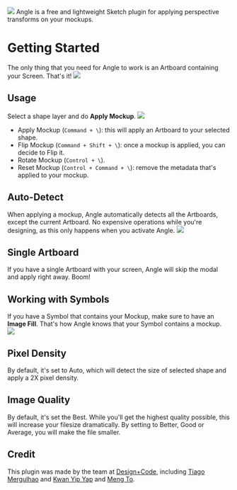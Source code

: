 ![](https://cl.ly/2g211R2e2U3B/download/Angle-Logo.png)
Angle is a free and lightweight Sketch plugin for applying perspective transforms on your mockups.

# Getting Started
The only thing that you need for Angle to work is an Artboard containing your Screen. That's it!
![](https://cl.ly/0D1l3y2D453a/download/Angle-GIF.gif)

## Usage
Select a shape layer and do **Apply Mockup**.
![](https://cl.ly/2g133f1m1s0T/download/Angle-Usage.png)

- Apply Mockup (`Command + \`): this will apply an Artboard to your selected shape.
- Flip Mockup (`Command + Shift + \`): once a mockup is applied, you can decide to Flip it.
- Rotate Mockup (`Control + \`).
- Reset Mockup (`Control + Command + \`): remove the metadata that's applied to your mockup.

## Auto-Detect
When applying a mockup, Angle automatically detects all the Artboards, except the current Artboard. No expensive operations while you're designing, as this only happens when you activate Angle.
![](https://cl.ly/2W3o332N0p25/download/Angle-Detect.png)

## Single Artboard
If you have a single Artboard with your screen, Angle will skip the modal and apply right away. Boom!

## Working with Symbols
If you have a Symbol that contains your Mockup, make sure to have an **Image Fill**. That's how Angle knows that your Symbol contains a mockup.
![](https://cl.ly/1L2Q3u1n0T33/download/Angle-Symbol.png)

## Pixel Density
By default, it's set to Auto, which will detect the size of selected shape and apply a 2X pixel density.

## Image Quality
By default, it's set the Best. While you'll get the highest quality possible, this will increase your filesize dramatically. By setting to Better, Good or Average, you will make the file smaller.

## Credit
This plugin was made by the team at [Design+Code](https://designcode.io), including [Tiago Mergulhao](https://github.com/tmergulhao) and [Kwan Yip Yap](http://twitter.com/pizza0502) and [Meng To](https://twitter.com/mengto).
